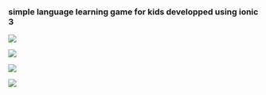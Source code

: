 ### simple language learning game for kids developped using ionic 3

![](https://user-images.githubusercontent.com/16518671/48375276-bd15c100-e6c7-11e8-9ac3-6909ec705c69.png)

![](https://user-images.githubusercontent.com/16518671/48375282-c3a43880-e6c7-11e8-9986-66bf8eb78f8a.png)

![](https://user-images.githubusercontent.com/16518671/48375301-cd2da080-e6c7-11e8-84c7-21df80ae0783.png)

![](https://user-images.githubusercontent.com/16518671/48375289-c737bf80-e6c7-11e8-82e7-7ead3618f212.png)
